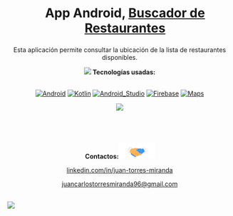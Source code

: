 <div id="user-content-toc">
  <ul align="center">
	<h1 align="center" size="100px" >App Android, <a href="https://github.com/01JuanCarlos">Buscador de Restaurantes</a> </h1>
  </ul>
</div>

<h3>
</h3>

<p align="center">
Esta aplicación permite consultar la ubicación de la lista de restaurantes disponibles.
</p>
<div align="center">
<img src="https://media2.giphy.com/media/QssGEmpkyEOhBCb7e1/giphy.gif?cid=ecf05e47a0n3gi1bfqntqmob8g9aid1oyj2wr3ds3mg700bl&rid=giphy.gif" width ="25"><b> Tecnologías usadas:</b><br><br>


[![Android](https://img.shields.io/badge/Android-3DDC84?style=for-the-badge&logo=android&logoColor=white&labelColor=101010)](#)
[![Kotlin](https://img.shields.io/badge/Kotlin-0095D5?style=for-the-badge&logo=kotlin&logoColor=white&labelColor=101010)](#)
[![Android_Studio](https://img.shields.io/badge/Android_Studio-3DDC84?style=for-the-badge&logo=android-studio&logoColor=white&labelColor=101010)](#)
[![Firebase](https://img.shields.io/badge/Firebase-FFCA28?style=for-the-badge&logo=firebase&logoColor=white&labelColor=101010)](#)
[![Maps](https://img.shields.io/badge/Google_Maps-FFCA28?style=for-the-badge&logo=googlemaps&logoColor=white&labelColor=101010)](#)




<img src="https://i.ibb.co/CPfxc0P/lista-de-restaurantes.gif" width="300">

</div>




<br>
<br>

<br>
<br>

<div align='center'>
<b>Contactos:</b><img src="https://github.com/0xAbdulKhalid/0xAbdulKhalid/raw/main/assets/mdImages/handshake.gif" width ="80" >
<br>

<a href="linkedin.com/in/juan-torres-miranda">linkedin.com/in/juan-torres-miranda</a>
<br>

<spam>juancarlostorresmiranda96@gmail.com</spam>
</div>

<br>
<img src="https://user-images.githubusercontent.com/73097560/115834477-dbab4500-a447-11eb-908a-139a6edaec5c.gif">



